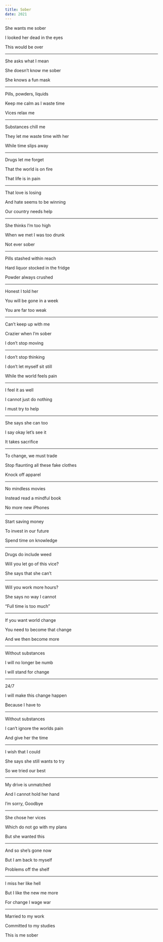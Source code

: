 ```yaml
---
title: Sober 
date: 2021
---
```


She wants me sober 

I looked her dead in the eyes 

This would be over 

---

She asks what I mean 

She doesn’t know me sober 

She knows a fun mask 

---

Pills, powders, liquids 

Keep me calm as I waste time 

Vices relax me 

---

Substances chill me 

They let me waste time with her 

While time slips away 

---

Drugs let me forget 

That the world is on fire 

That life is in pain 

---

That love is losing 

And hate seems to be winning 

Our country needs help 

---

She thinks I’m too high 

When we met I was too drunk

Not ever sober 

---

Pills stashed within reach 

Hard liquor stocked in the fridge 

Powder always crushed 

---

Honest I told her 

You will be gone in a week 

You are far too weak 

---

Can’t keep up with me 

Crazier when I’m sober 

I don’t stop moving 

---

I don’t stop thinking 

I don’t let myself sit still 

While the world feels pain

---

I feel it as well

I cannot just do nothing 

I must try to help 

---

She says she can too 

I say okay let’s see it 

It takes sacrifice 

---

To change, we must trade

Stop flaunting all these fake clothes 

Knock off apparel 

---

No mindless movies

Instead read a mindful book 

No more new iPhones 

---

Start saving money 

To invest in our future 

Spend time on knowledge 

---

Drugs do include weed 

Will you let go of this vice? 

She says that she can’t 

---

Will you work more hours? 

She says no way I cannot 

“Full time is too much”

---

If you want world change 

You need to become that change 

And we then become more 

---

Without substances 

I will no longer be numb 

I will stand for change 

---

24/7 

I will make this change happen 

Because I have to 

---

Without substances 

I can’t ignore the worlds pain 

And give her the time 

---

I wish that I could 

She says she still wants to try 

So we tried our best 

---

My drive is unmatched 

And I cannot hold her hand 

I’m sorry, Goodbye 

---

She chose her vices 

Which do not go with my plans 

But she wanted this 

---

And so she’s gone now 

But I am back to myself 

Problems off the shelf 

---

I miss her like hell 

But I like the new me more 

For change I wage war 

---

Married to my work 

Committed to my studies 

This is me sober 
